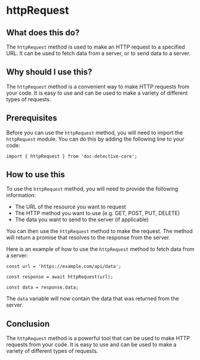 
  
   # **httpRequest**

## What does this do?

The `httpRequest` method is used to make an HTTP request to a specified URL. It can be used to fetch data from a server, or to send data to a server.

## Why should I use this?

The `httpRequest` method is a convenient way to make HTTP requests from your code. It is easy to use and can be used to make a variety of different types of requests.

## Prerequisites

Before you can use the `httpRequest` method, you will need to import the `httpRequest` module. You can do this by adding the following line to your code:

```
import { httpRequest } from 'doc-detective-core';
```

## How to use this

To use the `httpRequest` method, you will need to provide the following information:

* The URL of the resource you want to request
* The HTTP method you want to use (e.g. GET, POST, PUT, DELETE)
* The data you want to send to the server (if applicable)

You can then use the `httpRequest` method to make the request. The method will return a promise that resolves to the response from the server.

Here is an example of how to use the `httpRequest` method to fetch data from a server:

```
const url = 'https://example.com/api/data';

const response = await httpRequest(url);

const data = response.data;
```

The `data` variable will now contain the data that was returned from the server.

## Conclusion

The `httpRequest` method is a powerful tool that can be used to make HTTP requests from your code. It is easy to use and can be used to make a variety of different types of requests.
  
  